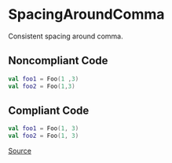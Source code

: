 # SpacingAroundComma

Consistent spacing around comma.

## Noncompliant Code

```kotlin
val foo1 = Foo(1 ,3)
val foo2 = Foo(1,3)
```
## Compliant Code

```kotlin
val foo1 = Foo(1, 3)
val foo2 = Foo(1, 3)
```

[Source](https://detekt.dev/docs/rules/formatting#spacingaroundcomma)
